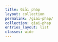 ```yaml
---
title: Giải pháp
layout: collection
permalink: /giai-phap/
collection: giai-phap
entries_layout: list
classes: wide
---
```


